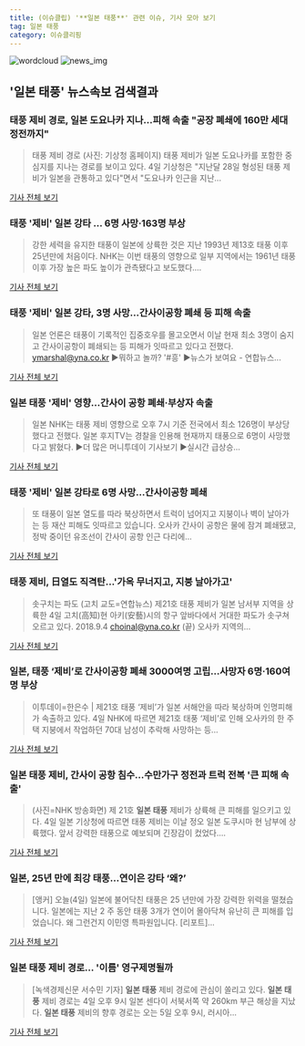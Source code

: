 ```yaml
---
title: (이슈클립) '**일본 태풍**' 관련 이슈, 기사 모아 보기
tag: 일본 태풍
category: 이슈클리핑
---
```

![wordcloud](https://s3.ap-northeast-2.amazonaws.com/lyrics101-wordcloud/2018-09-04-1536072324.png)
![news_img](https://user-images.githubusercontent.com/42597476/44507050-1206f400-a6e4-11e8-8d98-7ffbfebb353f.png)
## **'**일본 태풍**'** 뉴스속보 검색결과
### 태풍 제비 경로, 일본 도요나카 지나…피해 속출 "공장 폐쇄에 160만 세대 정전까지"

>태풍 제비 경로 (사진: 기상청 홈페이지) 태풍 제비가 일본 도요나카를 포함한 중심지를 지나는 경로를 보이고 있다. 4일 기상청은 "지난달 28일 형성된 태풍 제비가 일본을 관통하고 있다"면서 "도요나카 인근을 지난...

<a href="http://www.ihalla.com/read.php3?aid=1536067186606912322" target="_blank">기사 전체 보기</a>

### 태풍 '제비' 일본 강타 … 6명 사망·163명 부상

>강한 세력을 유지한 태풍이 일본에 상륙한 것은 지난 1993년 제13호 태풍 이후 25년만에 처음이다. NHK는 이번 태풍의 영향으로 일부 지역에서는 1961년 태풍 이후 가장 높은 파도 높이가 관측됐다고 보도했다....

<a href="http://www.newsis.com/view/?id=NISX20180904_0000409421&cID=10101&pID=10100" target="_blank">기사 전체 보기</a>

### 태풍 '제비' 일본 강타, 3명 사망…간사이공항 폐쇄 등 피해 속출

>일본 언론은 태풍이 기록적인 집중호우를 몰고오면서 이날 현재 최소 3명이 숨지고 간사이공항이 폐쇄되는 등 피해가 잇따르고 있다고 전했다. ymarshal@yna.co.kr ▶뭐하고 놀까? '#흥' ▶뉴스가 보여요 - 연합뉴스...

<a href="http://app.yonhapnews.co.kr/YNA/Basic/SNS/r.aspx?c=PYH20180904219100340&did=1196m" target="_blank">기사 전체 보기</a>

### **일본 태풍** '제비' 영향…간사이 공항 폐쇄·부상자 속출

>일본 NHK는 태풍 제비 영향으로 오후 7시 기준 전국에서 최소 126명이 부상당했다고 전했다. 일본 후지TV는 경찰을 인용해 현재까지 태풍으로 6명이 사망했다고 밝혔다. ▶더 많은 머니투데이 기사보기 ▶실시간 급상승...

<a href="http://news.mt.co.kr/mtview.php?no=2018090420134131784" target="_blank">기사 전체 보기</a>

### 태풍 '제비' 일본 강타로 6명 사망…간사이공항 폐쇄

>또 태풍이 일본 열도를 따라 북상하면서 트럭이 넘어지고 지붕이나 벽이 날아가는 등 재산 피해도 잇따르고 있습니다. 오사카 간사이 공항은 물에 잠겨 폐쇄됐고, 정박 중이던 유조선이 간사이 공항 인근 다리에...

<a href="https://news.sbs.co.kr/news/endPage.do?news_id=N1004920492&plink=ORI&cooper=NAVER" target="_blank">기사 전체 보기</a>

### 태풍 제비, 日열도 직격탄…'가옥 무너지고, 지붕 날아가고'

>솟구치는 파도 (고치 교도=연합뉴스) 제21호 태풍 제비가 일본 남서부 지역을 상륙한 4일 고치(高知)현 아키(安藝)시의 항구 앞바다에서 거대한 파도가 솟구쳐 오르고 있다. 2018.9.4 choinal@yna.co.kr (끝) 오사카 지역의...

<a href="http://app.yonhapnews.co.kr/YNA/Basic/SNS/r.aspx?c=AKR20180904137900073&did=1195m" target="_blank">기사 전체 보기</a>

### 일본, 태풍 ‘제비’로 간사이공항 폐쇄 3000여명 고립…사망자 6명‧160여명 부상

>이투데이=한은수 | 제21호 태풍 ‘제비’가 일본 서해안을 따라 북상하며 인명피해가 속출하고 있다. 4일 NHK에 따르면 제21호 태풍 ‘제비’로 인해 오사카의 한 주택 지붕에서 작업하던 70대 남성이 추락해 사망하는 등...

<a href="http://www.etoday.co.kr/news/section/newsview.php?idxno=1660009" target="_blank">기사 전체 보기</a>

### **일본 태풍** 제비, 간사이 공항 침수...수만가구 정전과 트럭 전복 '큰 피해 속출'

>(사진=NHK 방송화면) 제 21호 **일본 태풍** 제비가 상륙해 큰 피해를 일으키고 있다. 4일 일본 기상청에 따르면 태풍 제비는 이날 정오 일본 도쿠시마 현 남부에 상륙했다. 앞서 강력한 태풍으로 예보되며 긴장감이 컸었다....

<a href="http://www.anewsa.com/detail.php?number=1366360&thread=05r02" target="_blank">기사 전체 보기</a>

### 일본, 25년 만에 최강 태풍…연이은 강타 ‘왜?’

>[앵커] 오늘(4일) 일본에 불어닥친 태풍은 25 년만에 가장 강력한 위력을 떨쳤습니다. 일본에는 지난 2 주 동안 태풍 3개가 연이어 몰아닥쳐 유난히 큰 피해를 입었습니다. 왜 그런건지 이민영 특파원입니다. [리포트]...

<a href="http://news.kbs.co.kr/news/view.do?ncd=4033898&ref=A" target="_blank">기사 전체 보기</a>

### **일본 태풍** 제비 경로… '이름' 영구제명될까

>[녹색경제신문 서수민 기자] **일본 태풍** 제비 경로에 관심이 쏠리고 있다. **일본 태풍** 제비 경로는 4일 오후 9시 일본 센다이 서북서쪽 약 260km 부근 해상을 지났다. **일본 태풍** 제비의 향후 경로는 오는 5일 오후 9시, 러시아...

<a href="http://www.greened.kr/news/articleView.html?idxno=74243" target="_blank">기사 전체 보기</a>


